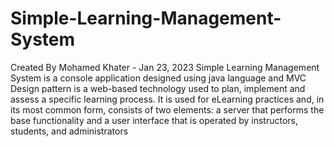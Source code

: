 # Simple-Learning-Management-System
Created By Mohamed Khater - Jan 23, 2023
Simple Learning Management System is a console application designed using java language and MVC Design pattern
is a web-based technology used to plan, implement and assess a specific learning process. It is used for eLearning practices and, in its most common form, consists of two elements: a server that performs the base functionality and a user interface that is operated by instructors, students, and administrators
